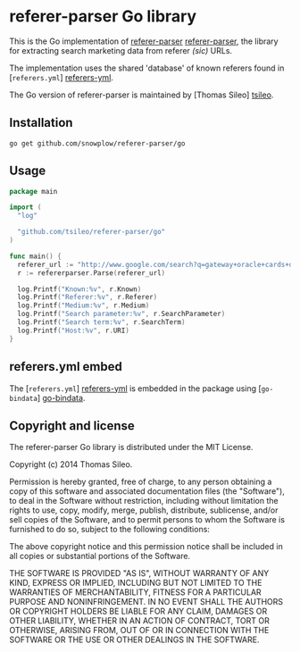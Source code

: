 # referer-parser Go library

This is the Go implementation of [referer-parser] [referer-parser], the library for extracting search marketing data from referer _(sic)_ URLs.

The implementation uses the shared 'database' of known referers found in [`referers.yml`] [referers-yml].

The Go version of referer-parser is maintained by [Thomas Sileo] [tsileo].

## Installation

```
go get github.com/snowplow/referer-parser/go
```

## Usage

```go
package main

import (
  "log"

  "github.com/tsileo/referer-parser/go"
)

func main() {
  referer_url := "http://www.google.com/search?q=gateway+oracle+cards+denise+linn&hl=en&client=safari"
  r := refererparser.Parse(referer_url)

  log.Printf("Known:%v", r.Known)
  log.Printf("Referer:%v", r.Referer)
  log.Printf("Medium:%v", r.Medium)
  log.Printf("Search parameter:%v", r.SearchParameter)
  log.Printf("Search term:%v", r.SearchTerm)
  log.Printf("Host:%v", r.URI)
}

```

## referers.yml embed

The [`referers.yml`] [referers-yml] is embedded in the package using [`go-bindata`] [go-bindata].

## Copyright and license

The referer-parser Go library is distributed under the MIT License.

Copyright (c) 2014 Thomas Sileo.

Permission is hereby granted, free of charge, to any person obtaining a copy
of this software and associated documentation files (the "Software"), to deal
in the Software without restriction, including without limitation the rights
to use, copy, modify, merge, publish, distribute, sublicense, and/or sell
copies of the Software, and to permit persons to whom the Software is
furnished to do so, subject to the following conditions:

The above copyright notice and this permission notice shall be included in
all copies or substantial portions of the Software.

THE SOFTWARE IS PROVIDED "AS IS", WITHOUT WARRANTY OF ANY KIND, EXPRESS OR
IMPLIED, INCLUDING BUT NOT LIMITED TO THE WARRANTIES OF MERCHANTABILITY,
FITNESS FOR A PARTICULAR PURPOSE AND NONINFRINGEMENT. IN NO EVENT SHALL THE
AUTHORS OR COPYRIGHT HOLDERS BE LIABLE FOR ANY CLAIM, DAMAGES OR OTHER
LIABILITY, WHETHER IN AN ACTION OF CONTRACT, TORT OR OTHERWISE, ARISING FROM,
OUT OF OR IN CONNECTION WITH THE SOFTWARE OR THE USE OR OTHER DEALINGS IN
THE SOFTWARE.

[referer-parser]: https://github.com/snowplow/referer-parser
[referers-yml]: https://github.com/snowplow/referer-parser/blob/master/referers.yml

[tsileo]: https://github.com/tsileo
[go-bindata]: https://github.com/jteeuwen/go-bindata
